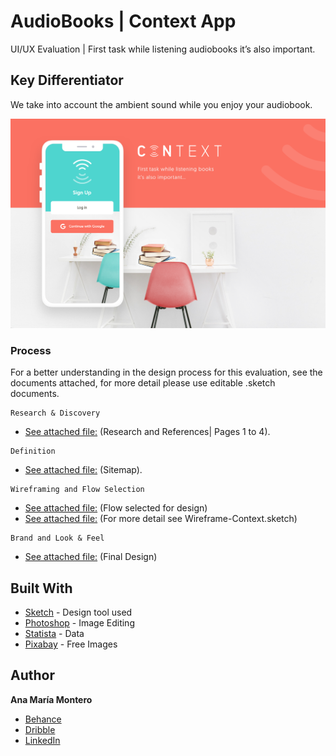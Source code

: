 # AudioBooks | Context App 
UI/UX Evaluation | First task while listening audiobooks it’s also important.

## Key Differentiator
We take into account the ambient sound while you enjoy your audiobook.

![Cover Image](https://github.com/anamonba/AudioBooks/blob/master/Cover.png)

### Process
For a better understanding in the design process for this evaluation, see the documents attached, for more detail please use editable .sketch documents.

```
Research & Discovery 
```
* [See attached file:](https://github.com/anamonba/AudioBooks/blob/master/Audio_Books_Research%26Discovery%26Definition.pdf) (Research and References| Pages 1 to 4).
```
Definition
```
* [See attached file:](https://github.com/anamonba/AudioBooks/blob/master/Audio_Books_Research%26Discovery%26Definition.pdf) (Sitemap).
```
Wireframing and Flow Selection 
```
* [See attached file:](https://github.com/anamonba/AudioBooks/blob/master/Selected-Flow-Context.pdf) (Flow selected for design)
* [See attached file:](https://github.com/anamonba/AudioBooks/blob/master/Wireframe_Preview.png) (For more detail see Wireframe-Context.sketch)

```
Brand and Look & Feel 
```
* [See attached file:](https://github.com/anamonba/AudioBooks/blob/master/Brand%20Style%20Context.pdf) (Final Design)

## Built With

* [Sketch](https://www.sketchapp.com/) - Design tool used
* [Photoshop](https://www.adobe.com/products/photoshop.html) - Image Editing
* [Statista](https://www.statista.com) - Data 
* [Pixabay](https://pixabay.com/en/) - Free Images 


## Author

**Ana María Montero**
- [Behance](https://www.behance.net/anamonba)
- [Dribble](https://dribbble.com/anamonba)
- [LinkedIn](https://www.linkedin.com/in/anamonba/)

